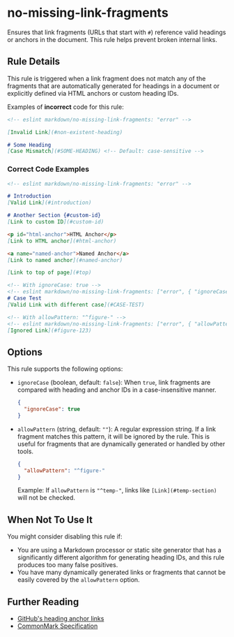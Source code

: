 # no-missing-link-fragments

Ensures that link fragments (URLs that start with `#`) reference valid headings or anchors in the document. This rule helps prevent broken internal links.

## Rule Details

This rule is triggered when a link fragment does not match any of the fragments that are automatically generated for headings in a document or explicitly defined via HTML anchors or custom heading IDs.

Examples of **incorrect** code for this rule:

```markdown
<!-- eslint markdown/no-missing-link-fragments: "error" -->

[Invalid Link](#non-existent-heading)

# Some Heading
[Case Mismatch](#SOME-HEADING) <!-- Default: case-sensitive -->
```

### Correct Code Examples

```markdown
<!-- eslint markdown/no-missing-link-fragments: "error" -->

# Introduction
[Valid Link](#introduction)

# Another Section {#custom-id}
[Link to custom ID](#custom-id)

<p id="html-anchor">HTML Anchor</p>
[Link to HTML anchor](#html-anchor)

<a name="named-anchor">Named Anchor</a>
[Link to named anchor](#named-anchor)

[Link to top of page](#top)

<!-- With ignoreCase: true -->
<!-- eslint markdown/no-missing-link-fragments: ["error", { "ignoreCase": true }] -->
# Case Test
[Valid Link with different case](#CASE-TEST)

<!-- With allowPattern: "^figure-" -->
<!-- eslint markdown/no-missing-link-fragments: ["error", { "allowPattern": "^figure-" }] -->
[Ignored Link](#figure-123)
```

## Options

This rule supports the following options:

* `ignoreCase` (boolean, default: `false`):
    When `true`, link fragments are compared with heading and anchor IDs in a case-insensitive manner.

    ```json
    {
      "ignoreCase": true
    }
    ```

* `allowPattern` (string, default: `""`):
    A regular expression string. If a link fragment matches this pattern, it will be ignored by the rule. This is useful for fragments that are dynamically generated or handled by other tools.

    ```json
    {
      "allowPattern": "^figure-"
    }
    ```

    Example: If `allowPattern` is `"^temp-"`, links like `[Link](#temp-section)` will not be checked.

## When Not To Use It

You might consider disabling this rule if:

* You are using a Markdown processor or static site generator that has a significantly different algorithm for generating heading IDs, and this rule produces too many false positives.
* You have many dynamically generated links or fragments that cannot be easily covered by the `allowPattern` option.

## Further Reading

* [GitHub's heading anchor links](https://docs.github.com/en/get-started/writing-on-github/getting-started-with-writing-and-formatting-on-github/basic-writing-and-formatting-syntax#section-links)
* [CommonMark Specification](https://spec.commonmark.org/)
